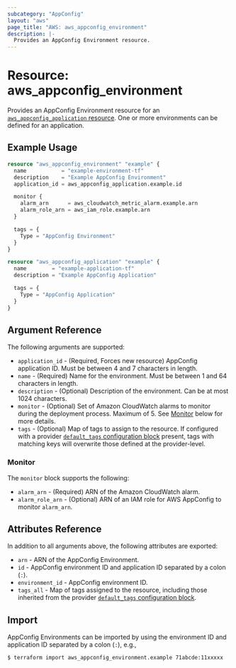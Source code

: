 ```yaml
---
subcategory: "AppConfig"
layout: "aws"
page_title: "AWS: aws_appconfig_environment"
description: |-
  Provides an AppConfig Environment resource.
---
```


# Resource: aws_appconfig_environment

Provides an AppConfig Environment resource for an [`aws_appconfig_application` resource](appconfig_application.html.markdown). One or more environments can be defined for an application.

## Example Usage

```terraform
resource "aws_appconfig_environment" "example" {
  name           = "example-environment-tf"
  description    = "Example AppConfig Environment"
  application_id = aws_appconfig_application.example.id

  monitor {
    alarm_arn      = aws_cloudwatch_metric_alarm.example.arn
    alarm_role_arn = aws_iam_role.example.arn
  }

  tags = {
    Type = "AppConfig Environment"
  }
}

resource "aws_appconfig_application" "example" {
  name        = "example-application-tf"
  description = "Example AppConfig Application"

  tags = {
    Type = "AppConfig Application"
  }
}
```

## Argument Reference

The following arguments are supported:

* `application_id` - (Required, Forces new resource) AppConfig application ID. Must be between 4 and 7 characters in length.
* `name` - (Required) Name for the environment. Must be between 1 and 64 characters in length.
* `description` - (Optional) Description of the environment. Can be at most 1024 characters.
* `monitor` - (Optional) Set of Amazon CloudWatch alarms to monitor during the deployment process. Maximum of 5. See [Monitor](#monitor) below for more details.
* `tags` - (Optional) Map of tags to assign to the resource. If configured with a provider [`default_tags` configuration block](https://registry.terraform.io/providers/hashicorp/aws/latest/docs#default_tags-configuration-block) present, tags with matching keys will overwrite those defined at the provider-level.

### Monitor

The `monitor` block supports the following:

* `alarm_arn` - (Required) ARN of the Amazon CloudWatch alarm.
* `alarm_role_arn` - (Optional) ARN of an IAM role for AWS AppConfig to monitor `alarm_arn`.

## Attributes Reference

In addition to all arguments above, the following attributes are exported:

* `arn` - ARN of the AppConfig Environment.
* `id` - AppConfig environment ID and application ID separated by a colon (`:`).
* `environment_id` - AppConfig environment ID.
* `tags_all` - Map of tags assigned to the resource, including those inherited from the provider [`default_tags` configuration block](https://registry.terraform.io/providers/hashicorp/aws/latest/docs#default_tags-configuration-block).

## Import

AppConfig Environments can be imported by using the environment ID and application ID separated by a colon (`:`), e.g.,

```
$ terraform import aws_appconfig_environment.example 71abcde:11xxxxx
```
